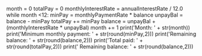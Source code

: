 month = 0
	totalPay = 0
	monthlyInterestRate = annualInterestRate / 12.0
	while month <12:
	    minPay = monthlyPaymentRate * balance
	    unpayBal = balance - minPay
	    totalPay += minPay
	    balance = unpayBal + (monthlyInterestRate * unpayBal)
	    month += 1
	    print('Month: ' + str(month))
	    print('Minimum monthly payment: ' + str(round(minPay,2)))
	    print('Remaining balance: ' + str(round(balance,2)))
	print('Total paid: ' + str(round(totalPay,2)))
	print(' Remaining balance: ' + str(round(balance,2)))

